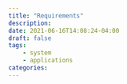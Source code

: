 ```yaml
---
title: "Requirements"
description:
date: 2021-06-16T14:08:24-04:00
draft: false
tags:
    - system
    - applications
categories:
---
```

